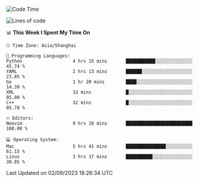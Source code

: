 <!--START_SECTION:waka-->
![Code Time](http://img.shields.io/badge/Code%20Time-1%2C547%20hrs%2043%20mins-blue)

![Lines of code](https://img.shields.io/badge/From%20Hello%20World%20I%27ve%20Written-286.1%20thousand%20lines%20of%20code-blue)

📊 **This Week I Spent My Time On** 

```text
🕑︎ Time Zone: Asia/Shanghai

💬 Programming Languages: 
Python                   4 hrs 15 mins       ███████████░░░░░░░░░░░░░░   45.74 % 
YAML                     2 hrs 13 mins       ██████░░░░░░░░░░░░░░░░░░░   23.85 % 
Go                       1 hr 20 mins        ████░░░░░░░░░░░░░░░░░░░░░   14.39 % 
XML                      32 mins             █░░░░░░░░░░░░░░░░░░░░░░░░   05.80 % 
C++                      32 mins             █░░░░░░░░░░░░░░░░░░░░░░░░   05.78 % 

🔥 Editors: 
Neovim                   9 hrs 18 mins       █████████████████████████   100.00 % 

💻 Operating System: 
Mac                      5 hrs 41 mins       ███████████████░░░░░░░░░░   61.15 % 
Linux                    3 hrs 37 mins       ██████████░░░░░░░░░░░░░░░   38.85 % 
```


 Last Updated on 02/09/2023 18:26:34 UTC
<!--END_SECTION:waka-->
